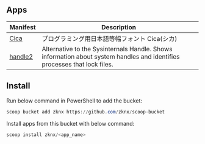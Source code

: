 ## Apps

| Manifest                                         | Description                                                                                                              |
| ------------------------------------------------ | ------------------------------------------------------------------------------------------------------------------------ |
| [Cica](https://github.com/miiton/Cica)           | プログラミング用日本語等幅フォント Cica(シカ)                                                                            |
| [handle2](https://github.com/PolarGoose/Handle2) | Alternative to the Sysinternals Handle. Shows information about system handles and identifies processes that lock files. |

## Install

Run below command in PowerShell to add the bucket:

```powershell
scoop bucket add zknx https://github.com/zknx/scoop-bucket
```

Install apps from this bucket with below command:

```powershell
scoop install zknx/<app_name>
```
